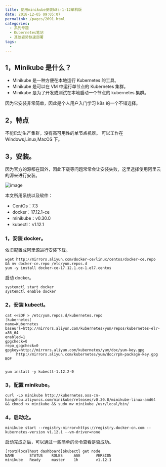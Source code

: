 ```yaml
---
title: 使用minikube安装k8s-1-12单机版
date: 2018-12-05 09:05:07
permalink: /pages/2091.html
categories:
  - 系列专题
  - Kubernetes笔记
  - 其他姿势快速部署
tags:
  - 
---
```


## 1，Minikube 是什么？



- Minikube 是一种方便在本地运行 Kubernetes 的工具。
- Minikube 是可以在 VM 中运行单节点的 Kubernetes 集群。
- Minikube 是为了开发或测试在本地启动一个节点的 kubernetes 集群。



因为它安装非常简单，因此是个人用户入门学习 k8s 的一个不错选择。



## 2，特点



不能启动生产集群，没有高可用性的单节点机器。
可以工作在 Windows,Linux,MacOS 下。



## 3，安装。



因为官方的源都在国外，因此下载等问题常常会让安装失败，这里选择使用阿里云的源来进行安装。





![image](http://t.eryajf.net/imgs/2021/09/baec88ab7eaee79c.jpg)





本文所用系统以及软件：



- CentOs：7.3
- docker：17.12.1-ce
- minikube：v0.30.0
- kubectl：v1.12.1



### 1，安装 docker。



依旧配置成阿里源进行安装下载。



```shell
wget http://mirrors.aliyun.com/docker-ce/linux/centos/docker-ce.repo && mv docker-ce.repo /etc/yum.repos.d
yum -y install docker-ce-17.12.1.ce-1.el7.centos
```



启动 docker。



```shell
systemctl start docker
systemctl enable docker
```



### 2，安装 kubectl。



```shell
cat <<EOF > /etc/yum.repos.d/kubernetes.repo
[kubernetes]
name=Kubernetes
baseurl=http://mirrors.aliyun.com/kubernetes/yum/repos/kubernetes-el7-x86_64
enabled=1
gpgcheck=0
repo_gpgcheck=0
gpgkey=http://mirrors.aliyun.com/kubernetes/yum/doc/yum-key.gpg
     http://mirrors.aliyun.com/kubernetes/yum/doc/rpm-package-key.gpg
EOF
 
 
yum install -y kubectl-1.12.2-0
```



### 3，配置 minikube。



```shell
curl -Lo minikube http://kubernetes.oss-cn-hangzhou.aliyuncs.com/minikube/releases/v0.30.0/minikube-linux-amd64 && chmod +x minikube && sudo mv minikube /usr/local/bin/
```



### 4，启动之。



```shell
minikube start --registry-mirror=https://registry.docker-cn.com --kubernetes-version v1.12.1 --vm-driver=none
```



启动完成之后，可以通过一些简单的命令查看是否成功。



```shell
[root@localhost dashboard]$kubectl get node
NAME       STATUS    ROLES     AGE       VERSION
minikube   Ready     master    1h        v1.12.1
```
